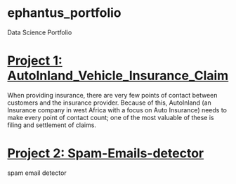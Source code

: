 # ephantus_portfolio
Data Science Portfolio

# [Project 1: AutoInland_Vehicle_Insurance_Claim](https://github.com/ephantusGachomba/AutoInland_Vehicle_Insurance_Claim_Challenge)

When providing insurance, there are very few points of contact between customers and the insurance provider. Because of this, AutoInland (an Insurance company in west Africa with a focus on Auto Insurance) needs to make every point of contact count; one of the most valuable of these is filing and settlement of claims.

# [Project 2: Spam-Emails-detector](https://github.com/ephantusGachomba/Spam-Emails-detector)
spam email detector
